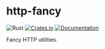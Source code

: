 # http-fancy

![Rust](https://github.com/DoumanAsh/http-fancy/workflows/Rust/badge.svg?branch=master)
[![Crates.io](https://img.shields.io/crates/v/http-fancy.svg)](https://crates.io/crates/http-fancy)
[![Documentation](https://docs.rs/http-fancy/badge.svg)](https://docs.rs/crate/http-fancy/)

Fancy HTTP utilities.
